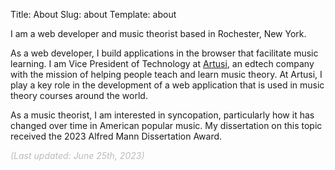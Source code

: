 Title: About
Slug: about
Template: about

I am a web developer and music theorist based in Rochester, New York.

As a web developer, I build applications in the browser that facilitate music learning. I am Vice President of Technology at [Artusi](https://www.artusimusic.com/), an edtech company with the mission of helping people teach and learn music theory. At Artusi, I play a key role in the development of a web application that is used in music theory courses around the world.

As a music theorist, I am interested in syncopation, particularly how it has changed over time in American popular music. My dissertation on this topic received the 2023 Alfred Mann Dissertation Award.

<div class="text-right" style="color: #bbb;"><i>(Last updated: June 25th, 2023)</i></div>
